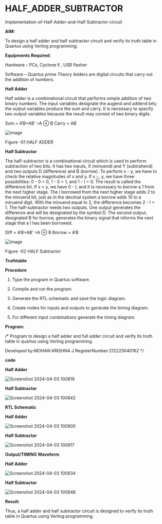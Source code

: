# HALF_ADDER_SUBTRACTOR

Implementation-of-Half-Adder-and-Half Subtractor-circuit

**AIM:**

To design a half adder and half subtractor circuit and verify its truth table in Quartus using Verilog programming.

**Equipments Required:**

Hardware – PCs, Cyclone II , USB flasher 

Software – Quartus prime Theory Adders are digital circuits that carry out the addition of numbers.

**Half Adder**

Half adder is a combinational circuit that performs simple addition of two binary numbers. The input variables designate the augend and addend bits; the output variables produce the sum and carry. It is necessary to specify two output variables because the result may consist of two binary digits.

Sum = A’B+AB’ =A ⊕ B Carry = AB

![image](https://github.com/naavaneetha/HALF_ADDER_SUBTRACTOR/assets/154305477/bd4a0b2c-cdbc-4184-ab08-81578f121e1f)

Figure -01 HALF ADDER

**Half Subtractor**

The half-subtractor is a combinational circuit which is used to perform subtraction of two bits. It has two inputs, X (minuend) and Y (subtrahend) and two outputs D (difference) and B (borrow). To perform x - y, we have to check the relative magnitudes of x and y. If x ;;, y, we have three possibilities: 0 - 0 = 0, 1 - 0 = 1, and 1 - I = 0. The result is called the difference bit. If x < y, we have 0 - I, and it is necessary to borrow a 1 from the next higher stage. The I borrowed from the next higher stage adds 2 to the minuend bit, just as in the decimal system a borrow adds 10 to a minuend digit. With the minuend equal to 2, the difference becomes 2 - I = 1. The half-subtractor needs two outputs. One output generates the difference and will be designated by the symbol D. The second output, designated B for borrow, generates the binary signal that informs the next stage that a I has been borrowed. 

Diff = A’B+AB’ =A ⊕ B
Borrow = A’B

 ![image](https://github.com/naavaneetha/HALF_ADDER_SUBTRACTOR/assets/154305477/d76b099c-513f-4e7c-843a-e2fd028a531a)

Figure -02 HALF Subtractor

**Truthtable**

**Procedure**

1.	Type the program in Quartus software.

2.	Compile and run the program.

3.	Generate the RTL schematic and save the logic diagram.

4.	Create nodes for inputs and outputs to generate the timing diagram.

5.	For different input combinations generate the timing diagram.


**Program:**

/* Program to design a half adder and full adder circuit and verify its truth table in quartus using Verilog programming.

Developed by:MOHAN KRISHNA J
RegisterNumber:212223040162 */

**code**

**Half Adder**

![Screenshot 2024-04-03 100819](https://github.com/RahulKrishna05/HALF_ADDER_SUBTRACTOR/assets/162027231/7d66e181-098b-4ca9-85f1-2c695a631441)

**Half Subtractor**

![Screenshot 2024-04-03 100842](https://github.com/RahulKrishna05/HALF_ADDER_SUBTRACTOR/assets/162027231/a43c36e2-5f92-433b-8844-d3d352fea602)

**RTL Schematic**

**Half Adder**

![Screenshot 2024-04-03 100900](https://github.com/RahulKrishna05/HALF_ADDER_SUBTRACTOR/assets/162027231/e6e3e38a-ea00-42c7-b4d6-21af63c8ab24)

**Half Subtractor**

![Screenshot 2024-04-03 100917](https://github.com/RahulKrishna05/HALF_ADDER_SUBTRACTOR/assets/162027231/3a6ef3f4-0551-409d-8d68-5ca3b18290c5)

**Output/TIMING Waveform**

**Half Adder**

![Screenshot 2024-04-03 100934](https://github.com/RahulKrishna05/HALF_ADDER_SUBTRACTOR/assets/162027231/557e06fa-b607-4c4b-8b11-c35eadc45ae1)

**Half Subtractor**

![Screenshot 2024-04-03 100948](https://github.com/RahulKrishna05/HALF_ADDER_SUBTRACTOR/assets/162027231/09426a8e-22fa-4ddd-bd4c-211778a158e8)

**Result:**

Thus, a half adder and half subtractor circuit is designed to verify its truth table in Quartus using Verilog programming.
